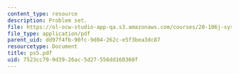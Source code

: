 ```yaml
---
content_type: resource
description: Problem set.
file: https://ol-ocw-studio-app-qa.s3.amazonaws.com/courses/20-106j-systems-microbiology-fall-2006/7523cc799d3926ac5d27556dd160360f_ps5.pdf
file_type: application/pdf
parent_uid: dd97f4fb-90fc-9d04-262c-e5f3bea3dc87
resourcetype: Document
title: ps5.pdf
uid: 7523cc79-9d39-26ac-5d27-556dd160360f
---
```

